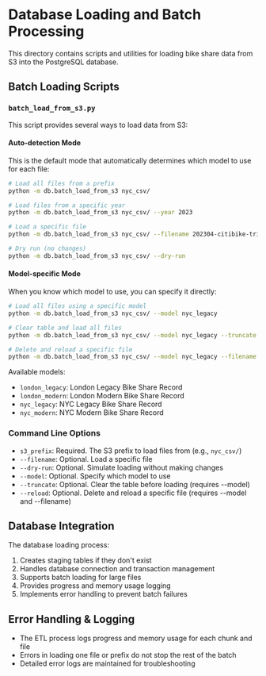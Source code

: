 # Database Loading and Batch Processing

This directory contains scripts and utilities for loading bike share data from S3 into the PostgreSQL database.

## Batch Loading Scripts

### `batch_load_from_s3.py`

This script provides several ways to load data from S3:

#### Auto-detection Mode
This is the default mode that automatically determines which model to use for each file:

```bash
# Load all files from a prefix
python -m db.batch_load_from_s3 nyc_csv/

# Load files from a specific year
python -m db.batch_load_from_s3 nyc_csv/ --year 2023

# Load a specific file
python -m db.batch_load_from_s3 nyc_csv/ --filename 202304-citibike-tripdata.csv

# Dry run (no changes)
python -m db.batch_load_from_s3 nyc_csv/ --dry-run
```

#### Model-specific Mode
When you know which model to use, you can specify it directly:

```bash
# Load all files using a specific model
python -m db.batch_load_from_s3 nyc_csv/ --model nyc_legacy

# Clear table and load all files
python -m db.batch_load_from_s3 nyc_csv/ --model nyc_legacy --truncate

# Delete and reload a specific file
python -m db.batch_load_from_s3 nyc_csv/ --model nyc_legacy --filename file.csv --reload
```

Available models:
- `london_legacy`: London Legacy Bike Share Record
- `london_modern`: London Modern Bike Share Record
- `nyc_legacy`: NYC Legacy Bike Share Record
- `nyc_modern`: NYC Modern Bike Share Record

### Command Line Options

- `s3_prefix`: Required. The S3 prefix to load files from (e.g., `nyc_csv/`)
- `--filename`: Optional. Load a specific file
- `--dry-run`: Optional. Simulate loading without making changes
- `--model`: Optional. Specify which model to use
- `--truncate`: Optional. Clear the table before loading (requires --model)
- `--reload`: Optional. Delete and reload a specific file (requires --model and --filename)

## Database Integration

The database loading process:
1. Creates staging tables if they don't exist
2. Handles database connection and transaction management
3. Supports batch loading for large files
4. Provides progress and memory usage logging
5. Implements error handling to prevent batch failures

## Error Handling & Logging

- The ETL process logs progress and memory usage for each chunk and file
- Errors in loading one file or prefix do not stop the rest of the batch
- Detailed error logs are maintained for troubleshooting 